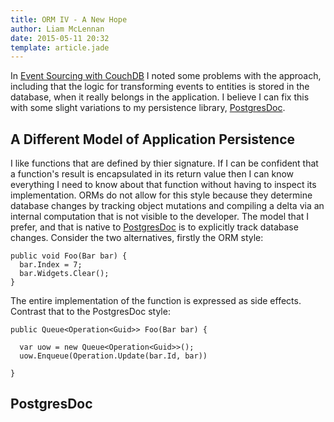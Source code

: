 ```yaml
---
title: ORM IV - A New Hope
author: Liam McLennan
date: 2015-05-11 20:32
template: article.jade
---
```


In [Event Sourcing with CouchDB](../2015-05-09-event-sourcing-with-couchdb/) I noted some problems with the approach, including that the logic for transforming events to entities is stored in the database, when it really belongs in the application. I believe I can fix this with some slight variations to my persistence library, [PostgresDoc](https://github.com/liammclennan/PostgresDoc).

A Different Model of Application Persistence
-----

I like functions that are defined by thier signature. If I can be confident that a function's result is encapsulated in its return value then I can know everything I need to know about that function without having to inspect its implementation. ORMs do not allow for this style because they determine database changes by tracking object mutations and compiling a delta via an internal computation that is not visible to the developer. The model that I prefer, and that is native to [PostgresDoc](https://github.com/liammclennan/PostgresDoc) is to explicitly track database changes. Consider the two alternatives, firstly the ORM style:

    public void Foo(Bar bar) {
      bar.Index = 7;
      bar.Widgets.Clear();
    }

The entire implementation of the function is expressed as side effects. Contrast that to the PostgresDoc style:

    public Queue<Operation<Guid>> Foo(Bar bar) {
      
      var uow = new Queue<Operation<Guid>>();
      uow.Enqueue(Operation.Update(bar.Id, bar))

    }



PostgresDoc
----
